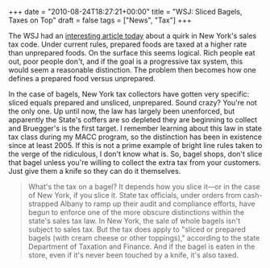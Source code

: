 +++
date = "2010-08-24T18:27:21+00:00"
title = "WSJ: Sliced Bagels, Taxes on Top"
draft = false
tags = ["News", "Tax"]
+++

The WSJ had an [interesting article today](http://online.wsj.com/article/SB10001424052748704340504575448033463314628.html?mod=e2tw) about a quirk in New York's sales tax code. Under current rules, prepared foods are taxed at a higher rate than unprepared foods. On the surface this seems logical. Rich people eat out, poor people don't, and if the goal is a progressive tax system, this would seem a reasonable distinction. The problem then becomes how one defines a prepared food versus unprepared. 

In the case of bagels, New York tax collectors have gotten very specific: sliced equals prepared and unsliced, unprepared. Sound crazy? You're not the only one. Up until now, the law has largely been unenforced, but apparently the State's coffers are so depleted they are beginning to collect and Bruegger's is the first target. I remember learning about this law in state tax class during my MACC program, so the distinction has been in existence since at least 2005. If this is not a prime example of bright line rules taken to the verge of the ridiculous, I don't know what is. So, bagel shops, don't slice that bagel unless you're willing to collect the extra tax from your customers. Just give them a knife so they can do it themselves.

> What's the tax on a bagel? It depends how you slice it—or in the case of New York, if you slice it. State tax officials, under orders from cash-strapped Albany to ramp up their audit and compliance efforts, have begun to enforce one of the more obscure distinctions within the state's sales tax law. In New York, the sale of whole bagels isn't subject to sales tax. But the tax does apply to "sliced or prepared bagels (with cream cheese or other toppings)," according to the state Department of Taxation and Finance. And if the bagel is eaten in the store, even if it's never been touched by a knife, it's also taxed.